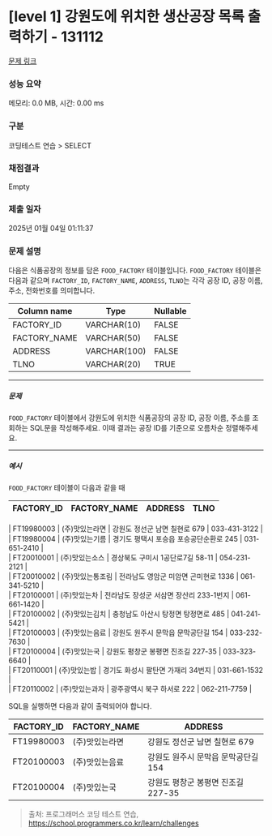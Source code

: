 # [level 1] 강원도에 위치한 생산공장 목록 출력하기 - 131112 

[문제 링크](https://school.programmers.co.kr/learn/courses/30/lessons/131112) 

### 성능 요약

메모리: 0.0 MB, 시간: 0.00 ms

### 구분

코딩테스트 연습 > SELECT

### 채점결과

Empty

### 제출 일자

2025년 01월 04일 01:11:37

### 문제 설명

<p>다음은 식품공장의 정보를 담은 <code>FOOD_FACTORY</code> 테이블입니다. <code>FOOD_FACTORY</code> 테이블은 다음과 같으며 <code>FACTORY_ID</code>, <code>FACTORY_NAME</code>, <code>ADDRESS</code>, <code>TLNO</code>는 각각 공장 ID, 공장 이름, 주소, 전화번호를 의미합니다.</p>
<table class="table">
        <thead><tr>
<th>Column name</th>
<th>Type</th>
<th>Nullable</th>
</tr>
</thead>
        <tbody><tr>
<td>FACTORY_ID</td>
<td>VARCHAR(10)</td>
<td>FALSE</td>
</tr>
<tr>
<td>FACTORY_NAME</td>
<td>VARCHAR(50)</td>
<td>FALSE</td>
</tr>
<tr>
<td>ADDRESS</td>
<td>VARCHAR(100)</td>
<td>FALSE</td>
</tr>
<tr>
<td>TLNO</td>
<td>VARCHAR(20)</td>
<td>TRUE</td>
</tr>
</tbody>
      </table>
<hr>

<h5>문제</h5>

<p><code>FOOD_FACTORY</code> 테이블에서 강원도에 위치한 식품공장의 공장 ID, 공장 이름, 주소를 조회하는 SQL문을 작성해주세요. 이때 결과는 공장 ID를 기준으로 오름차순 정렬해주세요.</p>

<hr>

<h5>예시</h5>

<p><code>FOOD_FACTORY</code> 테이블이 다음과 같을 때</p>
<table class="table">
        <thead><tr>
<th>FACTORY_ID</th>
<th>FACTORY_NAME</th>
<th>ADDRESS</th>
<th>TLNO</th>
</tr>
</thead>
        <tbody></tbody>
      </table>
<p>| FT19980003 | (주)맛있는라면 | 강원도 정선군 남면 칠현로 679 | 033-431-3122 |<br>
| FT19980004 | (주)맛있는기름 | 경기도 평택시 포승읍 포승공단순환로 245 | 031-651-2410 |<br>
| FT20010001 | (주)맛있는소스 | 경상북도 구미시 1공단로7길 58-11 | 054-231-2121 |<br>
| FT20010002 | (주)맛있는통조림 | 전라남도 영암군 미암면 곤미현로 1336 | 061-341-5210 |<br>
| FT20100001 | (주)맛있는차 | 전라남도 장성군 서삼면 장산리 233-1번지 | 061-661-1420 |<br>
| FT20100002 | (주)맛있는김치 | 충청남도 아산시 탕정면 탕정면로 485 | 041-241-5421 |<br>
| FT20100003 | (주)맛있는음료 | 강원도 원주시 문막읍 문막공단길 154 | 033-232-7630 |<br>
| FT20100004 | (주)맛있는국 | 강원도 평창군 봉평면 진조길 227-35 | 033-323-6640 |<br>
| FT20110001 | (주)맛있는밥 | 경기도 화성시 팔탄면 가재리 34번지 | 031-661-1532 |<br>
| FT20110002 | (주)맛있는과자 | 광주광역시 북구 하서로 222 | 062-211-7759 |</p>

<p>SQL을 실행하면 다음과 같이 출력되어야 합니다.</p>
<table class="table">
        <thead><tr>
<th>FACTORY_ID</th>
<th>FACTORY_NAME</th>
<th>ADDRESS</th>
</tr>
</thead>
        <tbody><tr>
<td>FT19980003</td>
<td>(주)맛있는라면</td>
<td>강원도 정선군 남면 칠현로 679</td>
</tr>
<tr>
<td>FT20100003</td>
<td>(주)맛있는음료</td>
<td>강원도 원주시 문막읍 문막공단길 154</td>
</tr>
<tr>
<td>FT20100004</td>
<td>(주)맛있는국</td>
<td>강원도 평창군 봉평면 진조길 227-35</td>
</tr>
</tbody>
      </table>

> 출처: 프로그래머스 코딩 테스트 연습, https://school.programmers.co.kr/learn/challenges